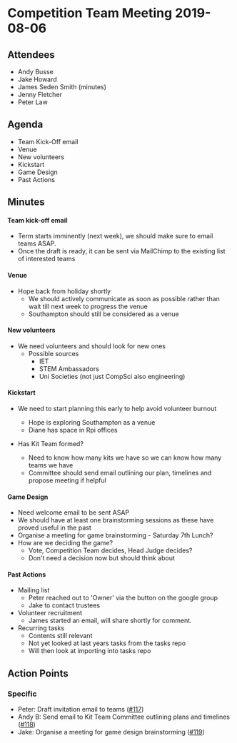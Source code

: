 # Competition Team Meeting 2019-08-06

## Attendees

- Andy Busse
- Jake Howard
- James Seden Smith (minutes)
- Jenny Fletcher
- Peter Law

## Agenda

- Team Kick-Off email
- Venue
- New volunteers
- Kickstart
- Game Design
- Past Actions

## Minutes

#### Team kick-off email

- Term starts imminently (next week), we should make sure to email teams ASAP.
- Once the draft is ready, it can be sent via MailChimp to the existing list of interested teams

#### Venue

- Hope back from holiday shortly
  - We should actively communicate as soon as possible rather than wait till next week to progress the venue
  - Southampton should still be considered as a venue

#### New volunteers

- We need volunteers and should look for new ones
  - Possible sources
    - IET
    - STEM Ambassadors
    - Uni Societies (not just CompSci also engineering)

#### Kickstart

- We need to start planning this early to help avoid volunteer burnout

  - Hope is exploring Southampton as a venue
  - Diane has space in Rpi offices

- Has Kit Team formed?
  - Need to know how many kits we have so we can know how many teams we have
  - Committee should send email outlining our plan, timelines and propose meeting if helpful

#### Game Design

- Need welcome email to be sent ASAP
- We should have at least one brainstorming sessions as these have proved useful in the past
- Organise a meeting for game brainstorming - Saturday 7th Lunch?
- How are we deciding the game?
  - Vote, Competition Team decides, Head Judge decides?
  - Don't need a decision now but should think about

#### Past Actions

- Mailing list
  - Peter reached out to 'Owner' via the button on the google group
  - Jake to contact trustees
- Volunteer recruitment
  - James started an email, will share shortly for comment.
- Recurring tasks
  - Contents still relevant
  - Not yet looked at last years tasks from the tasks repo
  - Will then look at importing into tasks repo

## Action Points

### Specific

- Peter: Draft invitation email to teams ([#117](https://github.com/srobo/competition-team-minutes/issues/117))
- Andy B: Send email to Kit Team Committee outlining plans and timelines ([#118](https://github.com/srobo/competition-team-minutes/issues/118))
- Jake: Organise a meeting for game design brainstorming ([#119](https://github.com/srobo/competition-team-minutes/issues/119))
